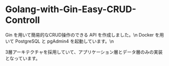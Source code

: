 # Golang-with-Gin-Easy-CRUD-Controll

Gin を用いて簡易的なCRUD操作のできる API を作成しました。\n
Docker を用いて PostgreSQL と pgAdmin4 を起動しています。\n

3層アーキテクチャを採用していて、アプリケーション層とデータ層のみの実装となっています。
